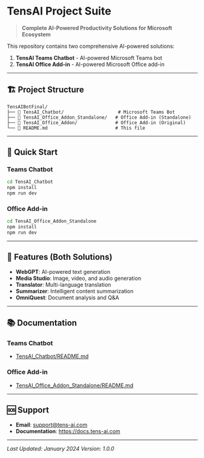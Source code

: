 # TensAI Project Suite

> **Complete AI-Powered Productivity Solutions for Microsoft Ecosystem**

This repository contains two comprehensive AI-powered solutions:

1. **TensAI Teams Chatbot** - AI-powered Microsoft Teams bot
2. **TensAI Office Add-in** - AI-powered Microsoft Office add-in

---

## 🏗️ Project Structure

```
TensAIBotFinal/
├── 📁 TensAI_Chatbot/                    # Microsoft Teams Bot
├── 📁 TensAI_Office_Addon_Standalone/   # Office Add-in (Standalone)
├── 📁 TensAI_Office_Addon/              # Office Add-in (Original)
└── 📄 README.md                         # This file
```

---

## 🚀 Quick Start

### Teams Chatbot
```bash
cd TensAI_Chatbot
npm install
npm run dev
```

### Office Add-in
```bash
cd TensAI_Office_Addon_Standalone
npm install
npm run dev
```

---

## 🎨 Features (Both Solutions)

- **WebGPT**: AI-powered text generation
- **Media Studio**: Image, video, and audio generation
- **Translator**: Multi-language translation
- **Summarizer**: Intelligent content summarization
- **OmniQuest**: Document analysis and Q&A

---

## 📚 Documentation

### Teams Chatbot
- [TensAI_Chatbot/README.md](TensAI_Chatbot/README.md)

### Office Add-in
- [TensAI_Office_Addon_Standalone/README.md](TensAI_Office_Addon_Standalone/README.md)

---

## 🆘 Support

- **Email**: support@tens-ai.com
- **Documentation**: https://docs.tens-ai.com

---

*Last Updated: January 2024*
*Version: 1.0.0*